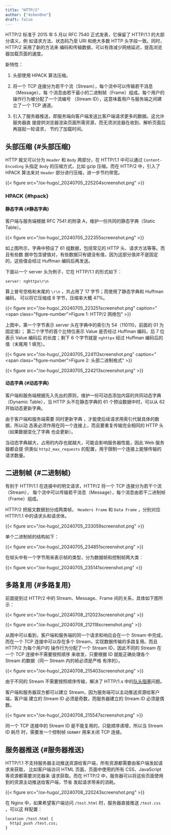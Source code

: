 ```yaml
---
title: "HTTP/2"
author: ["4shen0ne"]
draft: false
---
```


HTTP/2 标准于 2015 年 5 月以 RFC 7540 正式发表，它保留了 HTTP/1.1 的大部分语义，例
如请求方法、状态码乃至 URI 和绝大多数 HTTP 头字段一致。同时，HTTP/2 采用了新的方法来
编码和传输数据，可以有效减少网络延迟，提高浏览器加载页面的速度。

新特性：

1.  头部使用 HPACK 算法压缩。

2.  将一个 TCP 连接分为若干个流（Stream），每个流中可以传输若干消息（Message），每
    个消息由若干最小的二进制帧（Frame）组成。每个用户的操作行为被分配了一个流编号
    （Stream ID），这意味着用户与服务端之间建立了一个 TCP 通道。

3.  引入了服务器推送，即服务端向客户端发送比客户端请求更多的数据。这允许服务器直
    接提供浏览器渲染页面所需资源，而无须浏览器在收到、解析页面后再提起一轮请求，
    节约了加载时间。


## 头部压缩 {#头部压缩}

HTTP 报文可以分为 `Header` 和 `Body` 两部分，在 HTTP/1.1 中可以通过 `Content-Encoding`
头指定 `Body` 的压缩方式，比如 gzip 压缩。而在 HTTP/2 中，引入了 HPACK 算法来对
`Header` 部分进行压缩，进一步节约带宽。

{{< figure src="/ox-hugo/_20240705_225204screenshot.png" >}}


### HPACK {#hpack}


#### 静态字典 {#静态字典}

客户端与服务端根据 RFC 7541 的附录 A，维护一份共同的静态字典（Static Table）。

{{< figure src="/ox-hugo/_20240705_222355screenshot.png" >}}

如上图所示，字典中预设了 61 组数据，包括常见的 HTTP 头、请求方法等等。而且有些数
据中包含键值对，有些数据只有键没有值，因为这部分值并不是固定的，这些值会经过
Huffman 编码后再发送。

下面以一个 server 头为例子，它在 HTTP/1.1 的形式如下：

```text
server: nghttpx\r\n
```

算上冒号空格和末尾的 `\r\n` ，共占用了 17 字节；而使用了静态字典和 Huffman 编码，
可以将它压缩成 8 字节，压缩率大概 47%。

{{< figure src="/ox-hugo/_20240705_223251screenshot.png" caption="<span class=\"figure-number\">Figure 1: </span>HTTP/2 网络包" >}}

上图中，第一个字节表示 server 头在字典中的索引为 54（110110，前面的 01 为固定值）；
第二个字节的首个比特位表示 Value 是否经过 Huffman 编码，后 7 位表示 Value 编码后
的长度；剩下 6 个字节就是 `nghttpx` 经过 Huffman 编码后的值（末尾用 1 填充）。

{{< figure src="/ox-hugo/_20240705_224113screenshot.png" caption="<span class=\"figure-number\">Figure 2: </span>头部二进制格式" >}}

{{< figure src="/ox-hugo/_20240705_224213screenshot.png" >}}


#### 动态字典 {#动态字典}

客户端和服务端根据先入先出的原则，维护一份可动态添加内容的共同动态字典（Dynamic
Table），当 HTTP 头不在静态字典的 61 个预设数据中时，可以从 62 开始动态更新字典。

由于客户端和服务端需要 <span class="underline">同时更新字典</span> ，才能使后续请求用索引代替具体的数据，所以动
态表必须作用在同一个连接上，而且要重复传输完全相同的 HTTP 头（如果数据变化了字典
也会更新）。

当动态字典越大，占用的内存也就越大，可能会影响服务器性能，因此 Web 服务器都会提
供类似 `http2_max_requests` 的配置，用于限制一个连接上能够传输的请求数量。


## 二进制帧 {#二进制帧}

有别于 HTTP/1.1 在连接中的明文请求，HTTP/2 将一个 TCP 连接分为若干个流（Stream），
每个流中可以传输若干消息（Message），每个消息由若干二进制帧（Frame）组成。

HTTP/2 把报文数据划分成两类帧， `Headers Frame` 和 `Data Frame` ，分别对应 HTTP/1.1
中的请求头和请求体。

{{< figure src="/ox-hugo/_20240705_233059screenshot.png" >}}

单个二进制帧的结构如下：

{{< figure src="/ox-hugo/_20240705_234851screenshot.png" >}}

在帧头中有一个字节用来表示帧的类型，分为数据帧和控制帧两大类：

{{< figure src="/ox-hugo/_20240705_235141screenshot.png" >}}


## 多路复用 {#多路复用}

前面提到过 HTTP/2 中的 Stream、Message、Frame 间的关系，具体如下图所示：

{{< figure src="/ox-hugo/_20240708_212023screenshot.png" >}}

{{< figure src="/ox-hugo/_20240708_212118screenshot.png" >}}

从图中可以看到，客户端和服务端的同一个请求和响应会在一个 Stream 中完成，而在一个
TCP 连接中可以存在多个 Stream，实现数据传输的多路复用。而且 HTTP/2 为每个用户的
操作行为分配了一个 Stream ID，因此不同的 Stream 在一个 TCP 连接中不需要按照顺序
来收发，只要根据 ID 就能正确处理各个 Stream 的数据（同一 Stream 内的帧必须是严格
有序的）。

{{< figure src="/ox-hugo/_20240708_215403screenshot.png" >}}

由于不同的 Stream 不需要按照顺序传输，解决了 HTTP/1.x 中的[队头阻塞](https://zh.wikipedia.org/wiki/%E9%98%9F%E5%A4%B4%E9%98%BB%E5%A1%9E)问题。

客户端和服务器双方都可以建立 Stream，因为服务端可以主动推送资源给客户端，客户端
建立的 Stream ID 必须是奇数，而服务器建立的 Stream ID 必须是偶数。

{{< figure src="/ox-hugo/_20240708_215547screenshot.png" >}}

同一个 TCP 连接中的 Stream ID 是不能复用的，只能顺序递增，所以当 Stream ID 耗尽
时，需要发一个控制帧 `GOAWAY` 用来关闭 TCP 连接。


## 服务器推送 {#服务器推送}

HTTP/1.1 不支持服务器主动推送资源给客户端，所有资源都需要由客户端发起请求来获取，
比如客户端访问 HTML 页面，页面中使用的所有 CSS、JavaScript 等资源都需要浏览器来
请求获取。而在 HTTP/2 中，服务器可以将这些页面使用到的资源主动推送给客户端，节省
发起请求带来的消耗。

{{< figure src="/ox-hugo/_20240708_220243screenshot.png" >}}

在 Nginx 中，如果希望客户端访问 `/test.html` 时，服务器直接推送 `/test.css` ，可以这
样配置：

```nil
location /test.html {
  http2_push /test.css;
}
```
